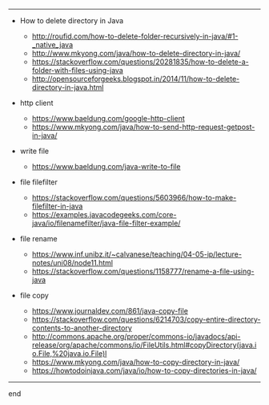
---

- How to delete directory in Java
  - http://roufid.com/how-to-delete-folder-recursively-in-java/#1-_native_java
  - http://www.mkyong.com/java/how-to-delete-directory-in-java/
  - https://stackoverflow.com/questions/20281835/how-to-delete-a-folder-with-files-using-java
  - http://opensourceforgeeks.blogspot.in/2014/11/how-to-delete-directory-in-java.html

- http client
  - https://www.baeldung.com/google-http-client
  - https://www.mkyong.com/java/how-to-send-http-request-getpost-in-java/

- write file
  - https://www.baeldung.com/java-write-to-file

- file filefilter
  - https://stackoverflow.com/questions/5603966/how-to-make-filefilter-in-java
  - https://examples.javacodegeeks.com/core-java/io/filenamefilter/java-file-filter-example/
  
- file rename
  - https://www.inf.unibz.it/~calvanese/teaching/04-05-ip/lecture-notes/uni08/node11.html
  - https://stackoverflow.com/questions/1158777/rename-a-file-using-java
  
- file copy
    - https://www.journaldev.com/861/java-copy-file
    - https://stackoverflow.com/questions/6214703/copy-entire-directory-contents-to-another-directory
    - http://commons.apache.org/proper/commons-io/javadocs/api-release/org/apache/commons/io/FileUtils.html#copyDirectory(java.io.File,%20java.io.File)l
    - https://www.mkyong.com/java/how-to-copy-directory-in-java/
    - https://howtodoinjava.com/java/io/how-to-copy-directories-in-java/



---

end
